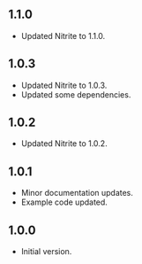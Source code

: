 ## 1.1.0

- Updated Nitrite to 1.1.0.

## 1.0.3

- Updated Nitrite to 1.0.3.
- Updated some dependencies.

## 1.0.2

- Updated Nitrite to 1.0.2.

## 1.0.1

- Minor documentation updates.
- Example code updated.

## 1.0.0

- Initial version.
